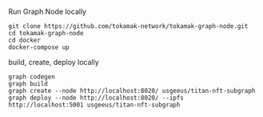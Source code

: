 Run Graph Node locally

```
git clone https://github.com/tokamak-network/tokamak-graph-node.git
cd tokamak-graph-node
cd docker
docker-compose up
```

build, create, deploy locally

```
graph codegen
graph build
graph create --node http://localhost:8020/ usgeeus/titan-nft-subgraph
graph deploy --node http://localhost:8020/ --ipfs http://localhost:5001 usgeeus/titan-nft-subgraph
```
